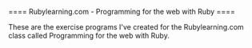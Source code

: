 ==== Rubylearning.com - Programming for the web with Ruby ====

These are the exercise programs I've created for the Rubylearning.com
class called Programming for the web with Ruby.
